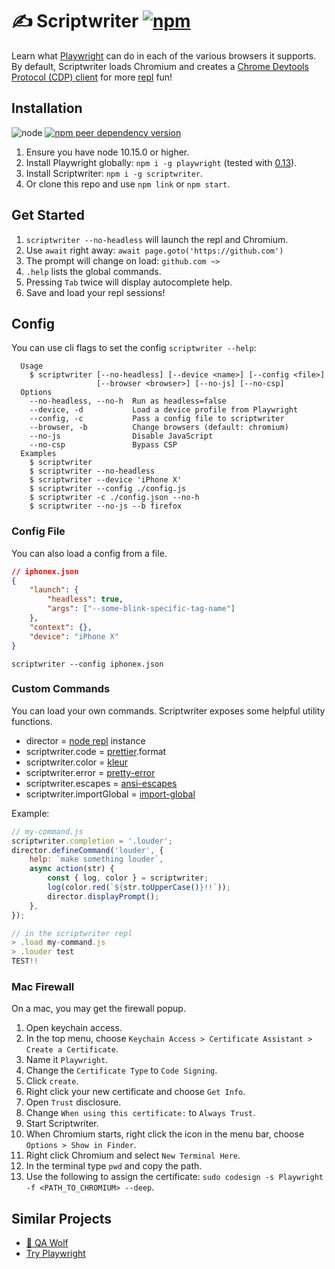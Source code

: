 # ✍️ Scriptwriter [![npm](https://img.shields.io/npm/v/scriptwriter?color=success)](https://www.npmjs.com/package/scriptwriter)

Learn what [Playwright](https://github.com/microsoft/playwright) can do in each of the various browsers it supports. By default, Scriptwriter loads Chromium and creates a [Chrome Devtools Protocol (CDP) client](https://chromedevtools.github.io/devtools-protocol/) for more [repl](https://nodejs.org/api/repl.html) fun!

## Installation

![node](https://img.shields.io/node/v/scriptwriter?color=important)
[![npm peer dependency version](https://img.shields.io/npm/dependency-version/scriptwriter/peer/playwright)](https://github.com/microsoft/playwright/)

1. Ensure you have node 10.15.0 or higher.
1. Install Playwright globally: `npm i -g playwright` (tested with [0.13](https://github.com/microsoft/playwright/releases/tag/v0.13.0)).
1. Install Scriptwriter: `npm i -g scriptwriter`.
1. Or clone this repo and use `npm link` or `npm start`.

## Get Started

1. `scriptwriter --no-headless` will launch the repl and Chromium.
1. Use `await` right away: `await page.goto('https://github.com')`
1. The prompt will change on load: `github.com ~>`
1. `.help` lists the global commands.
1. Pressing `Tab` twice will display autocomplete help.
1. Save and load your repl sessions!

## Config

You can use cli flags to set the config `scriptwriter --help`:

```
  Usage
    $ scriptwriter [--no-headless] [--device <name>] [--config <file>]
                   [--browser <browser>] [--no-js] [--no-csp]
  Options
    --no-headless, --no-h  Run as headless=false
    --device, -d           Load a device profile from Playwright
    --config, -c           Pass a config file to scriptwriter
    --browser, -b          Change browsers (default: chromium)
    --no-js                Disable JavaScript
    --no-csp               Bypass CSP
  Examples
    $ scriptwriter
    $ scriptwriter --no-headless
    $ scriptwriter --device 'iPhone X'
    $ scriptwriter --config ./config.js
    $ scriptwriter -c ./config.json --no-h
    $ scriptwriter --no-js --b firefox
```

### Config File

You can also load a config from a file.

```json
// iphonex.json
{
	"launch": {
		"headless": true,
		"args": ["--some-blink-specific-tag-name"]
	},
	"context": {},
	"device": "iPhone X"
}
```

`scriptwriter --config iphonex.json`

### Custom Commands

You can load your own commands. Scriptwriter exposes some helpful utility functions.

- director = [node repl](https://nodejs.org/api/repl.html) instance
- scriptwriter.code = [prettier](https://prettier.io/).format
- scriptwriter.color = [kleur](https://www.npmjs.com/package/kleur)
- scriptwriter.error = [pretty-error](https://www.npmjs.com/package/pretty-error)
- scriptwriter.escapes = [ansi-escapes](https://www.npmjs.com/package/ansi-escapes)
- scriptwriter.importGlobal = [import-global](https://www.npmjs.com/package/import-global)

Example:

```js
// my-command.js
scriptwriter.completion = '.louder';
director.defineCommand('louder', {
	help: `make something louder`,
	async action(str) {
		const { log, color } = scriptwriter;
		log(color.red(`${str.toUpperCase()}!!`));
		director.displayPrompt();
	},
});
```

```js
// in the scriptwriter repl
> .load my-command.js
> .louder test
TEST!!
```

### Mac Firewall

On a mac, you may get the firewall popup.

1. Open keychain access.
1. In the top menu, choose `Keychain Access > Certificate Assistant > Create a Certificate`.
1. Name it `Playwright`.
1. Change the `Certificate Type` to `Code Signing`.
1. Click `create`.
1. Right click your new certificate and choose `Get Info`.
1. Open `Trust` disclosure.
1. Change `When using this certificate:` to `Always Trust`.
1. Start Scriptwriter.
1. When Chromium starts, right click the icon in the menu bar, choose `Options > Show in Finder`.
1. Right click Chromium and select `New Terminal Here`.
1. In the terminal type `pwd` and copy the path.
1. Use the following to assign the certificate: `sudo codesign -s Playwright -f <PATH_TO_CHROMIUM> --deep`.

## Similar Projects

- [🐺 QA Wolf](https://www.qawolf.com/)
- [Try Playwright](https://try.playwright.tech/)
